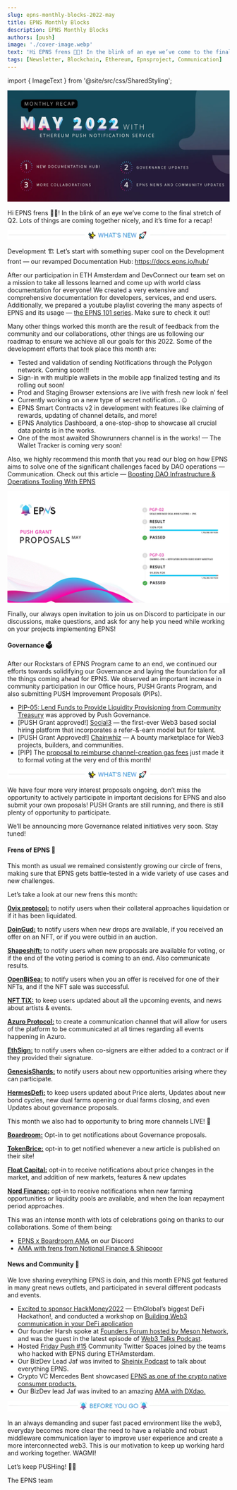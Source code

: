 ```yaml
---
slug: epns-monthly-blocks-2022-may
title: EPNS Monthly Blocks
description: EPNS Monthly Blocks
authors: [push]
image: './cover-image.webp'
text: 'Hi EPNS frens 👋🏽! In the blink of an eye we’ve come to the final stretch of Q2. Lots of things are coming together nicely, and it’s time for a recap!'
tags: [Newsletter, Blockchain, Ethereum, Epnsproject, Communication]
---
```


import { ImageText } from '@site/src/css/SharedStyling';

![Cover image of EPNS Monthly Blocks](./cover-image.webp)

<!--truncate-->

Hi EPNS frens 👋🏽! In the blink of an eye we’ve come to the final stretch of Q2. Lots of things are coming together nicely, and it’s time for a recap!

![First image of EPNS Monthly Blocks](./image-3.webp)

Development 🏗️
Let’s start with something super cool on the Development front — our revamped Documentation Hub: https://docs.epns.io/hub/

After our participation in ETH Amsterdam and DevConnect our team set on a mission to take all lessons learned and come up with world class documentation for everyone! We created a very extensive and comprehensive documentation for developers, services, and end users. Additionally, we prepared a youtube playlist covering the many aspects of EPNS and its usage — [the EPNS 101 series](https://www.youtube.com/playlist?list=PLyWTqFLqKt9a2WVohtCzzsdo6GVpu1uTw). Make sure to check it out!

Many other things worked this month are the result of feedback from the community and our collaborations, other things are us following our roadmap to ensure we achieve all our goals for this 2022. Some of the development efforts that took place this month are:

- Tested and validation of sending Notifications through the Polygon network. Coming soon!!!
- Sign-in with multiple wallets in the mobile app finalized testing and its rolling out soon!
- Prod and Staging Browser extensions are live with fresh new look n’ feel
- Currently working on a new type of secret notification… 🤐
- EPNS Smart Contracts v2 in development with features like claiming of rewards, updating of channel details, and more!
- EPNS Analytics Dashboard, a one-stop-shop to showcase all crucial data points is in the works.
- One of the most awaited Showrunners channel is in the works! — The Wallet Tracker is coming very soon!

Also, we highly recommend this month that you read our blog on how EPNS aims to solve one of the significant challenges faced by DAO operations — Communication. Check out this article — [Boosting DAO Infrastructure & Operations Tooling With EPNS](https://medium.com/ethereum-push-notification-service/boosting-dao-infrastructure-and-operations-tooling-by-leveraging-epns-as-the-communication-layer-b8a075d9ad84)

![Second image of EPNS Monthly Blocks](./image-2.webp)

Finally, our always open invitation to join us on Discord to participate in our discussions, make questions, and ask for any help you need while working on your projects implementing EPNS!

#### Governance 🗳️

After our Rockstars of EPNS Program came to an end, we continued our efforts towards solidifying our Governance and laying the foundation for all the things coming ahead for EPNS. We observed an important increase in community participation in our Office hours, PUSH Grants Program, and also submitting PUSH Improvement Proposals (PIPs).

- [PIP-05: Lend Funds to Provide Liquidity Provisioning from Community Treasury](https://twitter.com/epnsproject/status/1524313370811412481?s=20&t=Uv5U-F13rHJkNX659gcj1A) was approved by Push Governance.
- [PUSH Grant approved!] [Social3](https://gov.epns.io/t/pgp-proposal-social3-epns/546) — the first-ever Web3 based social hiring platform that incorporates a refer-&-earn model but for talent.
- [PUSH Grant Approved!] [Chainwhiz](https://gov.epns.io/t/pgp-proposal-chainwhiz-epns-notifications-on-open-source-bounty-marketplace/578) — A bounty marketplace for Web3 projects, builders, and communities.
- [PIP] The [proposal to reimburse channel-creation gas fees](https://gov.epns.io/t/pip-06-reimburse-channel-creation-gas-fees-in-push-on-developer-request/635) just made it to formal voting at the very end of this month!

![Third image of EPNS Monthly Blocks](./image-3.webp)

We have four more very interest proposals ongoing, don’t miss the opportunity to actively participate in important decisions for EPNS and also submit your own proposals! PUSH Grants are still running, and there is still plenty of opportunity to participate.

We’ll be announcing more Governance related initiatives very soon. Stay tuned!

#### Frens of EPNS 🎎

This month as usual we remained consistently growing our circle of frens, making sure that EPNS gets battle-tested in a wide variety of use cases and new challenges.

Let’s take a look at our new frens this month:

<b>[0vix protocol:](https://medium.com/ethereum-push-notification-service/epns-x-0vix-enabling-communication-for-the-next-generation-of-money-markets-304a26092e14)</b> to notify users when their collateral approaches liquidation or if it has been liquidated.

<b>[DoinGud:](https://medium.com/ethereum-push-notification-service/epns-x-doingud-improving-user-experience-and-creating-impact-in-the-nft-market-ab6604316770)</b> to notify users when new drops are available, if you received an offer on an NFT, or if you were outbid in an auction.

<b>[Shapeshift:](https://medium.com/ethereum-push-notification-service/epns-allies-with-shapeshift-to-encourage-participation-for-platform-governance-2b6006342bf4)</b> to notify users when new proposals are available for voting, or if the end of the voting period is coming to an end. Also communicate results.

<b>[OpenBiSea:](https://medium.com/ethereum-push-notification-service/simplifying-nft-trading-epns-team-up-with-openbisea-to-facilitate-notifications-for-nft-traders-adfb33cfc458)</b> to notify users when you an offer is received for one of their NFTs, and if the NFT sale was successful.

<b>[NFT TiX:](https://medium.com/push-protocol/epns-monthly-blocks-5a45a58acf6e#:~:text=sale%20was%20successful.-,NFT%20TiX,-%3A%20to%20keep%20users+)</b> to keep users updated about all the upcoming events, and news about artists & events.

<b>[Azuro Protocol:](https://medium.com/ethereum-push-notification-service/epns-and-azuro-announce-a-pilot-collaboration-to-bring-push-notifications-to-the-betting-protocol-140f96f621d8)</b> to create a communication channel that will allow for users of the platform to be communicated at all times regarding all events happening in Azuro.

<b>[EthSign:](https://medium.com/ethereum-push-notification-service/epns-team-up-with-ethsign-to-deliver-notifications-for-the-next-generation-of-e-signing-platforms-a4ee81bacd3d)</b> to notify users when co-signers are either added to a contract or if they provided their signature.

<b>[GenesisShards:](https://medium.com/ethereum-push-notification-service/epns-and-genesis-shards-join-forces-to-bring-push-notifications-to-users-8618270cb009)</b> to notify users about new opportunities arising where they can participate.

<b>[HermesDefi:](https://medium.com/ethereum-push-notification-service/epns-and-hermes-defi-form-an-alliance-to-enable-seamless-communication-for-users-47893ae7c6c7)</b> to keep users updated about Price alerts, Updates about new bond cycles, new dual farms opening or dual farms closing, and even Updates about governance proposals.

This month we also had to opportunity to bring more channels LIVE! 🚀

<b>[Boardroom:](https://twitter.com/epnsproject/status/1524026627595853824?s=20&t=Uv5U-F13rHJkNX659gcj1A)</b> Opt-in to get notifications about Governance proposals.

<b>[TokenBrice:](https://twitter.com/epnsproject/status/1526986059820969985?s=20&t=PO2uVzhb47Dy67dfhCaIMw)</b> opt-in to get notified whenever a new article is published on their site!

<b>[Float Capital:](https://twitter.com/epnsproject/status/1529102295178219520?s=20&t=SVE18MKdCYMjChx5e5xyvA)</b> opt-in to receive notifications about price changes in the market, and addition of new markets, features & new updates

<b>[Nord Finance:](https://twitter.com/epnsproject/status/1529462435849314304?s=20&t=SVE18MKdCYMjChx5e5xyvA)</b> opt-in to receive notifications when new farming opportunities or liquidity pools are available, and when the loan repayment period approaches.

This was an intense month with lots of celebrations going on thanks to our collaborations. Some of them being:

- [EPNS x Boardroom AMA](https://twitter.com/epnsproject/status/1524094420055846912?s=20&t=Uv5U-F13rHJkNX659gcj1A) on our Discord
- [AMA with frens from Notional Finance & Shipooor](https://twitter.com/epnsproject/status/1529817129549283329?s=20&t=SVE18MKdCYMjChx5e5xyvA)

#### News and Community 🎪

We love sharing everything EPNS is doin, and this month EPNS got featured in many great news outlets, and participated in several different podcasts and events.

- [Excited to sponsor HackMoney2022](https://twitter.com/epnsproject/status/1521535057319636992?s=20&t=nbf_IdQj5oc5_cHrXXOHxg) — EthGlobal’s biggest DeFi Hackathon!, and conducted a workshop on [Building Web3 communication in your DeFi application](https://twitter.com/epnsproject/status/1522622218030788611?s=20&t=Uv5U-F13rHJkNX659gcj1A)
- Our founder Harsh spoke at [Founders Forum hosted by Meson Network](https://twitter.com/epnsproject/status/1524615353950621696?s=20&t=Uv5U-F13rHJkNX659gcj1A), and was the guest in the latest episode of [Web3 Talks Podcast](https://twitter.com/epnsproject/status/1523664924471300097?s=20&t=Uv5U-F13rHJkNX659gcj1A).
- Hosted [Friday Push #15](https://twitter.com/epnsproject/status/1524677525544210432?s=20&t=Uv5U-F13rHJkNX659gcj1A) Community Twitter Spaces joined by the teams who hacked with EPNS during ETHAmsterdam.
- Our BizDev Lead Jaf was invited to [Sheinix Podcast](https://twitter.com/epnsproject/status/1527937325959086080?s=20&t=SVE18MKdCYMjChx5e5xyvA) to talk about everything EPNS.
- Crypto VC Mercedes Bent showcased [EPNS as one of the crypto native consumer products.](https://twitter.com/epnsproject/status/1529077253262434305?s=20&t=SVE18MKdCYMjChx5e5xyvA)
- Our BizDev lead Jaf was invited to an amazing [AMA with DXdao.](https://twitter.com/DXdao_/status/1529578992525012992?s=20&t=SVE18MKdCYMjChx5e5xyvA)

![Fourth image of EPNS Monthly Blocks](./image-4.webp)

In an always demanding and super fast paced environment like the web3, everyday becomes more clear the need to have a reliable and robust middleware communication layer to improve user experience and create a more interconnected web3. This is our motivation to keep up working hard and working together. WAGMI!

Let’s keep PUSHing! 💪🏼

The EPNS team
